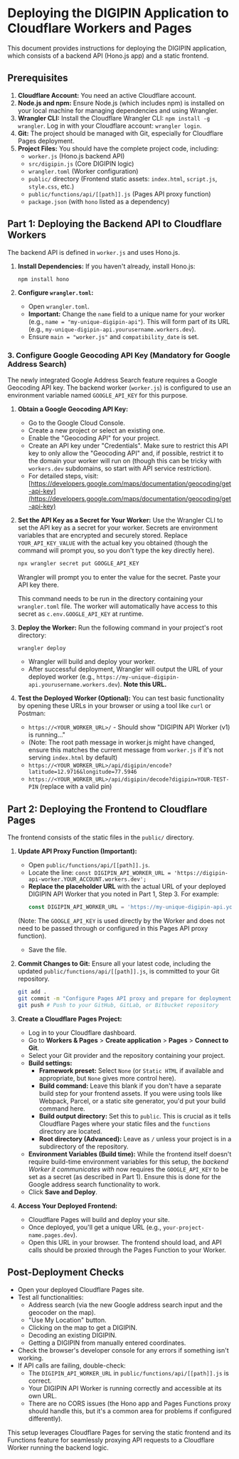 # Deploying the DIGIPIN Application to Cloudflare Workers and Pages

This document provides instructions for deploying the DIGIPIN application, which consists of a backend API (Hono.js app) and a static frontend.

## Prerequisites

1.  **Cloudflare Account:** You need an active Cloudflare account.
2.  **Node.js and npm:** Ensure Node.js (which includes npm) is installed on your local machine for managing dependencies and using Wrangler.
3.  **Wrangler CLI:** Install the Cloudflare Wrangler CLI: `npm install -g wrangler`. Log in with your Cloudflare account: `wrangler login`.
4.  **Git:** The project should be managed with Git, especially for Cloudflare Pages deployment.
5.  **Project Files:** You should have the complete project code, including:
    *   `worker.js` (Hono.js backend API)
    *   `src/digipin.js` (Core DIGIPIN logic)
    *   `wrangler.toml` (Worker configuration)
    *   `public/` directory (Frontend static assets: `index.html`, `script.js`, `style.css`, etc.)
    *   `public/functions/api/[[path]].js` (Pages API proxy function)
    *   `package.json` (with `hono` listed as a dependency)

## Part 1: Deploying the Backend API to Cloudflare Workers

The backend API is defined in `worker.js` and uses Hono.js.

1.  **Install Dependencies:**
    If you haven't already, install Hono.js:
    ```bash
    npm install hono
    ```

2.  **Configure `wrangler.toml`:**
    *   Open `wrangler.toml`.
    *   **Important:** Change the `name` field to a unique name for your worker (e.g., `name = "my-unique-digipin-api"`). This will form part of its URL (e.g., `my-unique-digipin-api.yourusername.workers.dev`).
    *   Ensure `main = "worker.js"` and `compatibility_date` is set.

### 3. Configure Google Geocoding API Key (Mandatory for Google Address Search)

The newly integrated Google Address Search feature requires a Google Geocoding API key. The backend worker (`worker.js`) is configured to use an environment variable named `GOOGLE_API_KEY` for this purpose.

1.  **Obtain a Google Geocoding API Key:**
    *   Go to the Google Cloud Console.
    *   Create a new project or select an existing one.
    *   Enable the "Geocoding API" for your project.
    *   Create an API key under "Credentials". Make sure to restrict this API key to only allow the "Geocoding API" and, if possible, restrict it to the domain your worker will run on (though this can be tricky with `workers.dev` subdomains, so start with API service restriction).
    *   For detailed steps, visit: [https://developers.google.com/maps/documentation/geocoding/get-api-key](https://developers.google.com/maps/documentation/geocoding/get-api-key)

2.  **Set the API Key as a Secret for Your Worker:**
    Use the Wrangler CLI to set the API key as a secret for your worker. Secrets are environment variables that are encrypted and securely stored.
    Replace `YOUR_API_KEY_VALUE` with the actual key you obtained (though the command will prompt you, so you don't type the key directly here).
    ```bash
    npx wrangler secret put GOOGLE_API_KEY
    ```
    Wrangler will prompt you to enter the value for the secret. Paste your API key there.

    This command needs to be run in the directory containing your `wrangler.toml` file. The worker will automatically have access to this secret as `c.env.GOOGLE_API_KEY` at runtime.

4.  **Deploy the Worker:**
    Run the following command in your project's root directory:
    ```bash
    wrangler deploy
    ```
    *   Wrangler will build and deploy your worker.
    *   After successful deployment, Wrangler will output the URL of your deployed worker (e.g., `https://my-unique-digipin-api.yourusername.workers.dev`). **Note this URL.**

5.  **Test the Deployed Worker (Optional):**
    You can test basic functionality by opening these URLs in your browser or using a tool like `curl` or Postman:
    *   `https://<YOUR_WORKER_URL>/` - Should show "DIGIPIN API Worker (v1) is running..."
    *   (Note: The root path message in worker.js might have changed, ensure this matches the current message from `worker.js` if it's not serving `index.html` by default)
    *   `https://<YOUR_WORKER_URL>/api/digipin/encode?latitude=12.9716&longitude=77.5946`
    *   `https://<YOUR_WORKER_URL>/api/digipin/decode?digipin=YOUR-TEST-PIN` (replace with a valid pin)

## Part 2: Deploying the Frontend to Cloudflare Pages

The frontend consists of the static files in the `public/` directory.

1.  **Update API Proxy Function (Important):**
    *   Open `public/functions/api/[[path]].js`.
    *   Locate the line: `const DIGIPIN_API_WORKER_URL = 'https://digipin-api-worker.YOUR_ACCOUNT.workers.dev';`
    *   **Replace the placeholder URL** with the actual URL of your deployed DIGIPIN API Worker that you noted in Part 1, Step 3. For example:
        ```javascript
        const DIGIPIN_API_WORKER_URL = 'https://my-unique-digipin-api.yourusername.workers.dev';
        ```
    (Note: The `GOOGLE_API_KEY` is used directly by the Worker and does not need to be passed through or configured in this Pages API proxy function).
    *   Save the file.

2.  **Commit Changes to Git:**
    Ensure all your latest code, including the updated `public/functions/api/[[path]].js`, is committed to your Git repository.
    ```bash
    git add .
    git commit -m "Configure Pages API proxy and prepare for deployment"
    git push # Push to your GitHub, GitLab, or Bitbucket repository
    ```

3.  **Create a Cloudflare Pages Project:**
    *   Log in to your Cloudflare dashboard.
    *   Go to **Workers & Pages** > **Create application** > **Pages** > **Connect to Git**.
    *   Select your Git provider and the repository containing your project.
    *   **Build settings:**
        *   **Framework preset:** Select `None` (or `Static HTML` if available and appropriate, but `None` gives more control here).
        *   **Build command:** Leave this blank if you don't have a separate build step for your frontend assets. If you were using tools like Webpack, Parcel, or a static site generator, you'd put your build command here.
        *   **Build output directory:** Set this to `public`. This is crucial as it tells Cloudflare Pages where your static files and the `functions` directory are located.
        *   **Root directory (Advanced):** Leave as `/` unless your project is in a subdirectory of the repository.
    *   **Environment Variables (Build time):** While the frontend itself doesn't require build-time environment variables for this setup, the *backend Worker it communicates with* now requires the `GOOGLE_API_KEY` to be set as a secret (as described in Part 1). Ensure this is done for the Google address search functionality to work.
    *   Click **Save and Deploy**.

4.  **Access Your Deployed Frontend:**
    *   Cloudflare Pages will build and deploy your site.
    *   Once deployed, you'll get a unique URL (e.g., `your-project-name.pages.dev`).
    *   Open this URL in your browser. The frontend should load, and API calls should be proxied through the Pages Function to your Worker.

## Post-Deployment Checks

*   Open your deployed Cloudflare Pages site.
*   Test all functionalities:
    *   Address search (via the new Google address search input and the geocoder on the map).
    *   "Use My Location" button.
    *   Clicking on the map to get a DIGIPIN.
    *   Decoding an existing DIGIPIN.
    *   Getting a DIGIPIN from manually entered coordinates.
*   Check the browser's developer console for any errors if something isn't working.
*   If API calls are failing, double-check:
    *   The `DIGIPIN_API_WORKER_URL` in `public/functions/api/[[path]].js` is correct.
    *   Your DIGIPIN API Worker is running correctly and accessible at its own URL.
    *   There are no CORS issues (the Hono app and Pages Functions proxy should handle this, but it's a common area for problems if configured differently).

This setup leverages Cloudflare Pages for serving the static frontend and its Functions feature for seamlessly proxying API requests to a Cloudflare Worker running the backend logic.
